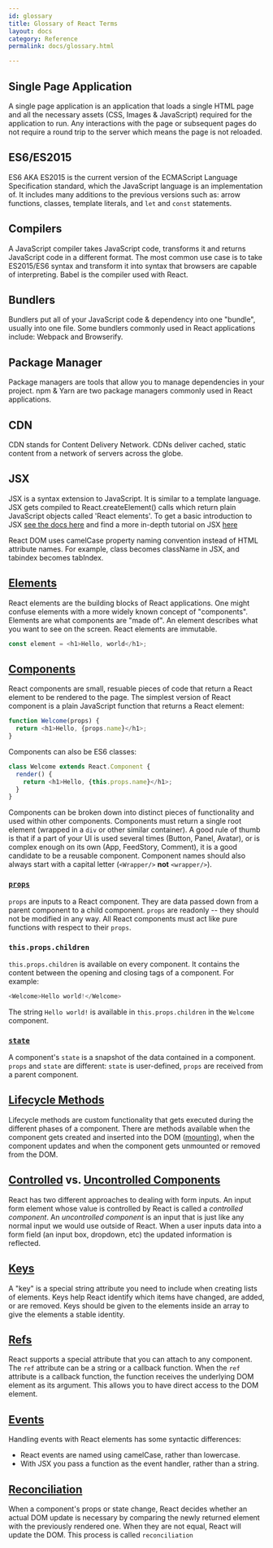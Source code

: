 ```yaml
---
id: glossary
title: Glossary of React Terms
layout: docs
category: Reference
permalink: docs/glossary.html

---
```


## Single Page Application
A single page application is an application that loads a single HTML page and all the necessary assets (CSS, Images & JavaScript) required for the application to run. Any interactions with the page or subsequent pages do not require a round trip to the server which means the page is not reloaded.


## ES6/ES2015
 ES6 AKA ES2015 is the current version of the ECMAScript Language Specification standard, which the JavaScript language is an implementation of. It includes many additions to the previous versions such as: arrow functions, classes, template literals, and `let` and `const` statements. 

## Compilers
A JavaScript compiler takes JavaScript code, transforms it and returns JavaScript code in a different format. The most common use case is to take ES2015/ES6 syntax and transform it into syntax that browsers are capable of interpreting. Babel is the compiler used with React. 

## Bundlers
Bundlers put all of your JavaScript code & dependency into one "bundle", usually into one file. Some bundlers commonly used in React applications include: Webpack and Browserify.

## Package Manager 
Package managers are tools that allow you to manage dependencies in your project. npm & Yarn are two package managers commonly used in React applications.

## CDN
CDN stands for Content Delivery Network. CDNs deliver cached, static content from a network of servers across the globe. 

## JSX
JSX is a syntax extension to JavaScript. It is similar to a template language. JSX gets compiled to React.createElement() calls which return plain JavaScript objects called 'React elements'. To get a basic introduction to JSX [see the docs here](https://facebook.github.io/react/docs/introducing-jsx.html) and find a more in-depth tutorial on JSX [here](https://facebook.github.io/react/docs/jsx-in-depth.html)

React DOM uses camelCase property naming convention instead of HTML attribute names.
For example, class becomes className in JSX, and tabindex becomes tabIndex.

## [Elements](https://facebook.github.io/react/docs/rendering-elements.html)
React elements are the building blocks of React applications. One might confuse elements with a more widely known concept of "components". Elements are what components are "made of". An element describes what you want to see on the screen. React elements are immutable.

```js
const element = <h1>Hello, world</h1>;
```

## [Components](https://facebook.github.io/react/docs/components-and-props.html)
React components are small, resuable pieces of code that return a React element to be rendered to the page. The simplest version of React component is a plain JavaScript function that returns a React element:

```js
function Welcome(props) {
  return <h1>Hello, {props.name}</h1>;
}
```

Components can also be ES6 classes:

```js
class Welcome extends React.Component {
  render() {
    return <h1>Hello, {this.props.name}</h1>;
  }
}
```

Components can be broken down into distinct pieces of functionality and used within other components. Components must return a single root element (wrapped in a `div` or other similar container). A good rule of thumb is that if a part of your UI is used several times (Button, Panel, Avatar), or is complex enough on its own (App, FeedStory, Comment), it is a good candidate to be a reusable component. Component names should also always start with a capital letter (`<Wrapper/>` **not** `<wrapper/>`). 


### [`props`](https://facebook.github.io/react/docs/components-and-props.html)
`props` are inputs to a React component. They are data passed down from a parent component to a child component. `props` are readonly -- they should not be modified in any way. All React components must act like pure functions with respect to their `props`.

### `this.props.children`
`this.props.children` is available on every component. It contains the content between the opening and closing tags of a component. For example:

```js
<Welcome>Hello world!</Welcome>
```
The string `Hello world!` is available in `this.props.children` in the `Welcome` component.

### [`state`](https://facebook.github.io/react/docs/state-and-lifecycle.html#adding-local-state-to-a-class)
A component's `state` is a snapshot of the data contained in a component. `props` and `state` are different: `state` is user-defined, `props` are received from a parent component.

## [Lifecycle Methods](https://facebook.github.io/react/docs/state-and-lifecycle.html#adding-lifecycle-methods-to-a-class)
Lifecycle methods are custom functionality that gets executed during the different phases of a component. There are methods available when the component gets created and inserted into the DOM ([mounting](https://facebook.github.io/react/docs/react-component.html#mounting)), when the component updates and when the component gets unmounted or removed from the DOM. 

 ## [Controlled](https://facebook.github.io/react/docs/forms.html#controlled-components) vs. [Uncontrolled Components](https://facebook.github.io/react/docs/uncontrolled-components.html)
React has two different approaches to dealing with form inputs. An input form element whose value is controlled by React is called a *controlled component*. An *uncontrolled component* is an input that is just like any normal input we would use outside of React. When a user inputs data into a form field (an input box, dropdown, etc) the updated information is reflected. 

## [Keys](https://facebook.github.io/react/docs/lists-and-keys.html) 
 A "key" is a special string attribute you need to include when creating lists of elements. Keys help React identify which items have changed, are added, or are removed. Keys should be given to the elements inside an array to give the elements a stable identity.

## [Refs](https://facebook.github.io/react/docs/refs-and-the-dom.html)
React supports a special attribute that you can attach to any component. The `ref` attribute can be a string or a callback function. When the `ref` attribute is a callback function, the function receives the underlying DOM element as its argument. This allows you to have direct access to the DOM element.

## [Events](https://facebook.github.io/react/docs/handling-events.html) 
Handling events with React elements has some syntactic differences:

* React events are named using camelCase, rather than lowercase.
* With JSX you pass a function as the event handler, rather than a string.


## [Reconciliation](https://facebook.github.io/react/docs/reconciliation.html)
When a component's props or state change, React decides whether an actual DOM update is necessary by comparing the newly returned element with the previously rendered one. When they are not equal, React will update the DOM. This process is called `reconciliation`